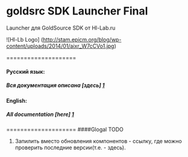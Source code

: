  
goldsrc SDK Launcher Final
====================

Launcher для GoldSource SDK от Hl-Lab.ru

![Hl-Lb Logo] (http://stam.epicm.org/blog/wp-content/uploads/2014/01/aixr_W7cCVo1.jpg)

====================
#### Русский язык:
##### Вся документация описана [здесь] [1]

#### English:  
##### All documentation [here] [1]

====================
####Glogal TODO

1. Запилить вместо обновления компонентов - ссылку, где можно проверить последние версии(т.е. - здесь).


 
 [1]: https://github.com/EpicMorg/goldsrc_SDK_Launcher/wiki
